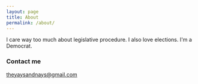 ```yaml
---
layout: page
title: About
permalink: /about/
---
```


I care way too much about legislative procedure. I also love elections. I'm a Democrat.

### Contact me

[theyaysandnays@gmail.com](mailto:theyaysandnays@gmail.com)

